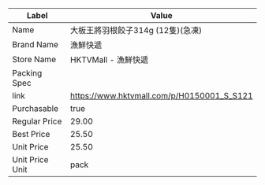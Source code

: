| Label           | Value                                      |
| --------------- | ------------------------------------------ |
| Name            | 大板王將羽根餃子314g (12隻)(急凍)                     |
| Brand Name      | 漁鮮快遞                                       |
| Store Name      | HKTVMall - 漁鮮快遞                            |
| Packing Spec    |                                            |
| link            | https://www.hktvmall.com/p/H0150001_S_S121 |
| Purchasable     | true                                       |
| Regular Price   | 29.00                                      |
| Best Price      | 25.50                                      |
| Unit Price      | 25.50                                      |
| Unit Price Unit | pack                                       |
